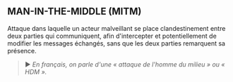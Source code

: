## MAN-IN-THE-MIDDLE (MITM)

Attaque dans laquelle un acteur malveillant se place clandestinement entre deux parties qui communiquent, afin d'intercepter et potentiellement de modifier les messages échangés, sans que les deux parties remarquent sa présence.

> ► *En français, on parle d'une « attaque de l'homme du milieu » ou « HDM ».*

